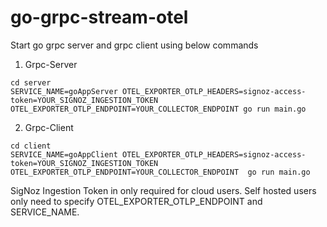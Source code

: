 # go-grpc-stream-otel

Start go grpc server and grpc client using below commands

1. Grpc-Server
```
cd server
SERVICE_NAME=goAppServer OTEL_EXPORTER_OTLP_HEADERS=signoz-access-token=YOUR_SIGNOZ_INGESTION_TOKEN OTEL_EXPORTER_OTLP_ENDPOINT=YOUR_COLLECTOR_ENDPOINT go run main.go
```

2. Grpc-Client
```
cd client
SERVICE_NAME=goAppClient OTEL_EXPORTER_OTLP_HEADERS=signoz-access-token=YOUR_SIGNOZ_INGESTION_TOKEN OTEL_EXPORTER_OTLP_ENDPOINT=YOUR_COLLECTOR_ENDPOINT  go run main.go
```

SigNoz Ingestion Token in only required for cloud users. Self hosted users only need to specify OTEL_EXPORTER_OTLP_ENDPOINT and SERVICE_NAME.
